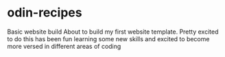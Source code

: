 # odin-recipes
Basic website build
About to build my first website template. Pretty excited to do this has been fun learning some new skills and excited to become more versed in different areas of coding
